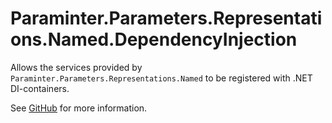 # Paraminter.Parameters.Representations.Named.DependencyInjection

Allows the services provided by `Paraminter.Parameters.Representations.Named` to be registered with .NET DI-containers.

See [GitHub](https://github.com/Paraminter/Paraminter.Parameters.Representations.Named) for more information.